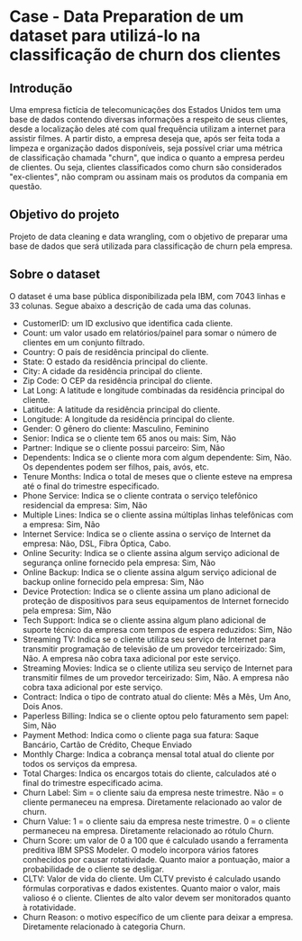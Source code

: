# Case - Data Preparation de um dataset para utilizá-lo na classificação de churn dos clientes

## Introdução

Uma empresa fictícia de telecomunicações dos Estados Unidos tem uma base de dados contendo diversas informações a respeito de seus clientes, desde a localização deles até com qual frequência utilizam a internet para assistir filmes. A partir disto, a empresa deseja que, após ser feita toda a limpeza e organização dados disponíveis, seja possível criar uma métrica de classificação chamada "churn", que indica o quanto a empresa perdeu de clientes. Ou seja, clientes classificados como churn são considerados "ex-clientes", não compram ou assinam mais os produtos da compania em questão.

## Objetivo do projeto

Projeto de data cleaning e data wrangling, com o objetivo de preparar uma base de dados que será utilizada para classificação de churn pela empresa.

## Sobre o dataset

O dataset é uma base pública disponibilizada pela IBM, com 7043 linhas e 33 colunas. Segue abaixo a descrição de cada uma das colunas.

* CustomerID: um ID exclusivo que identifica cada cliente.
* Count: um valor usado em relatórios/painel para somar o número de clientes em um conjunto filtrado.
* Country: O país de residência principal do cliente.
* State: O estado da residência principal do cliente.
* City: A cidade da residência principal do cliente.
* Zip Code: O CEP da residência principal do cliente.
* Lat Long: A latitude e longitude combinadas da residência principal do cliente.
* Latitude: A latitude da residência principal do cliente.
* Longitude: A longitude da residência principal do cliente.
* Gender: O gênero do cliente: Masculino, Feminino
* Senior: Indica se o cliente tem 65 anos ou mais: Sim, Não
* Partner: Indique se o cliente possui parceiro: Sim, Não
* Dependents: Indica se o cliente mora com algum dependente: Sim, Não. Os dependentes podem ser filhos, pais, avós, etc.
* Tenure Months: Indica o total de meses que o cliente esteve na empresa até o final do trimestre especificado.
* Phone Service: Indica se o cliente contrata o serviço telefônico residencial da empresa: Sim, Não
* Multiple Lines: Indica se o cliente assina múltiplas linhas telefônicas com a empresa: Sim, Não
* Internet Service: Indica se o cliente assina o serviço de Internet da empresa: Não, DSL, Fibra Óptica, Cabo.
* Online Security: Indica se o cliente assina algum serviço adicional de segurança online fornecido pela empresa: Sim, Não
* Online Backup: Indica se o cliente assina algum serviço adicional de backup online fornecido pela empresa: Sim, Não
* Device Protection: Indica se o cliente assina um plano adicional de proteção de dispositivos para seus equipamentos de Internet fornecido pela empresa: Sim, Não
* Tech Support: Indica se o cliente assina algum plano adicional de suporte técnico da empresa com tempos de espera reduzidos: Sim, Não
* Streaming TV: Indica se o cliente utiliza seu serviço de Internet para transmitir programação de televisão de um provedor terceirizado: Sim, Não. A empresa não cobra taxa adicional por este serviço.
* Streaming Movies: Indica se o cliente utiliza seu serviço de Internet para transmitir filmes de um provedor terceirizado: Sim, Não. A empresa não cobra taxa adicional por este serviço.
* Contract: Indica o tipo de contrato atual do cliente: Mês a Mês, Um Ano, Dois Anos.
* Paperless Billing: Indica se o cliente optou pelo faturamento sem papel: Sim, Não
* Payment Method: Indica como o cliente paga sua fatura: Saque Bancário, Cartão de Crédito, Cheque Enviado
* Monthly Charge: Indica a cobrança mensal total atual do cliente por todos os serviços da empresa.
* Total Charges: Indica os encargos totais do cliente, calculados até o final do trimestre especificado acima.
* Churn Label: Sim = o cliente saiu da empresa neste trimestre. Não = o cliente permaneceu na empresa. Diretamente relacionado ao valor de churn.
* Churn Value: 1 = o cliente saiu da empresa neste trimestre. 0 = o cliente permaneceu na empresa. Diretamente relacionado ao rótulo Churn.
* Churn Score: um valor de 0 a 100 que é calculado usando a ferramenta preditiva IBM SPSS Modeler. O modelo incorpora vários fatores conhecidos por causar rotatividade. Quanto maior a pontuação, maior a probabilidade de o cliente se desligar.
* CLTV: Valor de vida do cliente. Um CLTV previsto é calculado usando fórmulas corporativas e dados existentes. Quanto maior o valor, mais valioso é o cliente. Clientes de alto valor devem ser monitorados quanto à rotatividade.
* Churn Reason: o motivo específico de um cliente para deixar a empresa. Diretamente relacionado à categoria Churn.